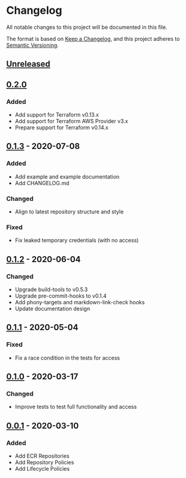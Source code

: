 # Changelog
All notable changes to this project will be documented in this file.

The format is based on [Keep a Changelog](https://keepachangelog.com/en/1.0.0/),
and this project adheres to [Semantic Versioning](https://semver.org/spec/v2.0.0.html).

## [Unreleased]

## [0.2.0]
### Added
- Add support for Terraform v0.13.x
- Add support for Terraform AWS Provider v3.x
- Prepare support for Terraform v0.14.x

## [0.1.3] - 2020-07-08
### Added
- Add example and example documentation
- Add CHANGELOG.md

### Changed
- Align to latest repository structure and style

### Fixed
- Fix leaked temporary credentials (with no access)

## [0.1.2] - 2020-06-04
### Changed
- Upgrade build-tools to v0.5.3
- Upgrade pre-commit-hooks to v0.1.4
- Add phony-targets and markdown-link-check hooks
- Update documentation design

## [0.1.1] - 2020-05-04
### Fixed
- Fix a race condition in the tests for access

## [0.1.0] - 2020-03-17
### Changed
- Improve tests to test full functionality and access

## [0.0.1] - 2020-03-10
### Added
- Add ECR Repositories
- Add Repository Policies
- Add Lifecycle Policies

<!-- markdown-link-check-disable -->
[Unreleased]: https://github.com/mineiros-io/terraform-aws-ecr/compare/v0.2.0...HEAD
[0.2.0]: https://github.com/mineiros-io/terraform-aws-ecr/compare/v0.1.3...v0.2.0
<!-- markdown-link-check-disabled -->
[0.1.3]: https://github.com/mineiros-io/terraform-aws-ecr/compare/v0.1.2...v0.1.3
[0.1.2]: https://github.com/mineiros-io/terraform-aws-ecr/compare/v0.1.1...v0.1.2
[0.1.1]: https://github.com/mineiros-io/terraform-aws-ecr/compare/v0.1.0...v0.1.1
[0.1.0]: https://github.com/mineiros-io/terraform-aws-ecr/compare/v0.0.1...v0.1.0
[0.0.1]: https://github.com/mineiros-io/terraform-aws-ecr/releases/tag/v0.0.1
